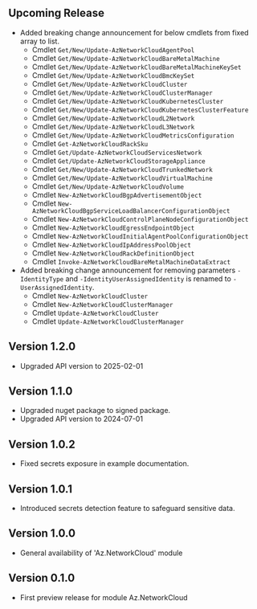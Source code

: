 <!--
    Please leave this section at the top of the change log.

    Changes for the upcoming release should go under the section titled "Upcoming Release", and should adhere to the following format:

    ## Upcoming Release
    * Overview of change #1
        - Additional information about change #1
    * Overview of change #2
        - Additional information about change #2
        - Additional information about change #2
    * Overview of change #3
    * Overview of change #4
        - Additional information about change #4

    ## YYYY.MM.DD - Version X.Y.Z (Previous Release)
    * Overview of change #1
        - Additional information about change #1
-->
## Upcoming Release
* Added breaking change announcement for below cmdlets from fixed array to list.
  * Cmdlet `Get/New/Update-AzNetworkCloudAgentPool`
  * Cmdlet `Get/New/Update-AzNetworkCloudBareMetalMachine`
  * Cmdlet `Get/New/Update-AzNetworkCloudBareMetalMachineKeySet`
  * Cmdlet `Get/New/Update-AzNetworkCloudBmcKeySet`
  * Cmdlet `Get/New/Update-AzNetworkCloudCluster`
  * Cmdlet `Get/New/Update-AzNetworkCloudClusterManager`
  * Cmdlet `Get/New/Update-AzNetworkCloudKubernetesCluster`
  * Cmdlet `Get/New/Update-AzNetworkCloudKubernetesClusterFeature`
  * Cmdlet `Get/New/Update-AzNetworkCloudL2Network`
  * Cmdlet `Get/New/Update-AzNetworkCloudL3Network`
  * Cmdlet `Get/New/Update-AzNetworkCloudMetricsConfiguration`
  * Cmdlet `Get-AzNetworkCloudRackSku`
  * Cmdlet `Get/Update-AzNetworkCloudServicesNetwork`
  * Cmdlet `Get/Update-AzNetworkCloudStorageAppliance`
  * Cmdlet `Get/New/Update-AzNetworkCloudTrunkedNetwork`
  * Cmdlet `Get/New/Update-AzNetworkCloudVirtualMachine`
  * Cmdlet `Get/New/Update-AzNetworkCloudVolume`
  * Cmdlet `New-AzNetworkCloudBgpAdvertisementObject`
  * Cmdlet `New-AzNetworkCloudBgpServiceLoadBalancerConfigurationObject`
  * Cmdlet `New-AzNetworkCloudControlPlaneNodeConfigurationObject`
  * Cmdlet `New-AzNetworkCloudEgressEndpointObject`
  * Cmdlet `New-AzNetworkCloudInitialAgentPoolConfigurationObject`
  * Cmdlet `New-AzNetworkCloudIpAddressPoolObject`
  * Cmdlet `New-AzNetworkCloudRackDefinitionObject`
  * Cmdlet `Invoke-AzNetworkCloudBareMetalMachineDataExtract`
* Added breaking change announcement for removing parameters `-IdentityType` and `-IdentityUserAssignedIdentity` is renamed to `-UserAssignedIdentity`.
  * Cmdlet `New-AzNetworkCloudCluster`
  * Cmdlet `New-AzNetworkCloudClusterManager`
  * Cmdlet `Update-AzNetworkCloudCluster`
  * Cmdlet `Update-AzNetworkCloudClusterManager`

## Version 1.2.0
* Upgraded API version to 2025-02-01

## Version 1.1.0
* Upgraded nuget package to signed package.
* Upgraded API version to 2024-07-01

## Version 1.0.2
* Fixed secrets exposure in example documentation.

## Version 1.0.1
* Introduced secrets detection feature to safeguard sensitive data.

## Version 1.0.0
* General availability of 'Az.NetworkCloud' module

## Version 0.1.0
* First preview release for module Az.NetworkCloud

